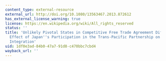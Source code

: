 ```yaml
---
content_type: external-resource
external_url: http://doi.org/10.1080/13563467.2013.872612
has_external_license_warning: true
license: https://en.wikipedia.org/wiki/All_rights_reserved
status: ''
title: 'Unlikely Pivotal States in Competitive Free Trade Agreement Diffusion: The
  Effect of Japan''s Participation in the Trans-Pacific Partnership on Asia-Pacific
  Integration'
uid: 1df0e3ad-84b0-47a7-91d8-c470bbc7cbd4
wayback_url: ''
---
```

